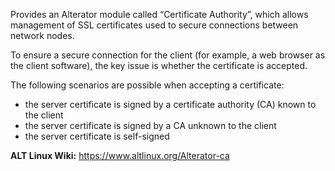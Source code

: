 Provides an Alterator module called “Certificate Authority”, which allows management of SSL certificates used to secure connections between network nodes.

To ensure a secure connection for the client (for example, a web browser as the client software), the key issue is whether the certificate is accepted.

The following scenarios are possible when accepting a certificate:

* the server certificate is signed by a certificate authority (CA) known to the client
* the server certificate is signed by a CA unknown to the client
* the server certificate is self-signed

**ALT Linux Wiki:** <https://www.altlinux.org/Alterator-ca>
